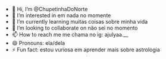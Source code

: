 



















- 👋 Hi, I’m @ChupetinhaDoNorte
- 👀 I’m interested in em nada no momente
- 🌱 I’m currently learning muitas coisas sobre minha vida
- 💞️ I’m looking to collaborate on não sei no momento
- 📫 How to reach me me chama no ig: ajulyaa.__
- 😄 Pronouns: ela/dela
- ⚡ Fun fact: estou vuriosa em aprender mais sobre astrologia

<!---
ChupetinhaDoNorte/ChupetinhaDoNorte is a ✨ special ✨ repository because its `README.md` (this file) appears on your GitHub profile.
You can click the Preview link to take a look at your changes.
--->




















